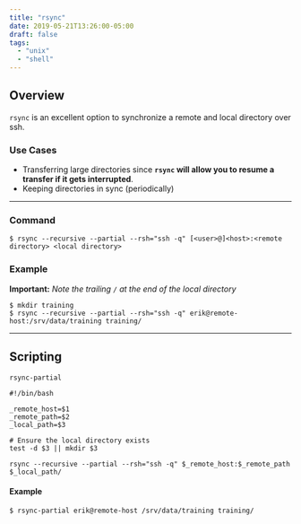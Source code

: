 ```yaml
---
title: "rsync"
date: 2019-05-21T13:26:00-05:00
draft: false
tags:
  - "unix"
  - "shell"
---
```


## Overview

`rsync` is an excellent option to synchronize a remote and local directory over ssh.

### Use Cases

* Transferring large directories since **`rsync` will allow you to resume a transfer if it gets interrupted**.
* Keeping directories in sync (periodically)

---

### Command

```Shell
$ rsync --recursive --partial --rsh="ssh -q" [<user>@]<host>:<remote directory> <local directory>
```

### Example

**Important:** _Note the trailing `/` at the end of the local directory_

```Shell
$ mkdir training
$ rsync --recursive --partial --rsh="ssh -q" erik@remote-host:/srv/data/training training/
```
---

## Scripting

`rsync-partial`

```Shell
#!/bin/bash

_remote_host=$1
_remote_path=$2
_local_path=$3

# Ensure the local directory exists
test -d $3 || mkdir $3

rsync --recursive --partial --rsh="ssh -q" $_remote_host:$_remote_path $_local_path/
```

#### Example

```Shell
$ rsync-partial erik@remote-host /srv/data/training training/
```
